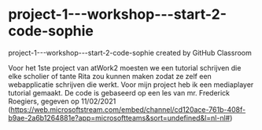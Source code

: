 # project-1---workshop---start-2-code-sophie
project-1---workshop---start-2-code-sophie created by GitHub Classroom


Voor het 1ste project van atWork2 moesten we een tutorial schrijven die elke scholier of tante Rita zou kunnen maken zodat ze zelf een webapplicatie schrijven die werkt.
Voor mijn project heb ik een mediaplayer tutorial gemaakt. De code is gebaseerd op een les van mr. Frederick Roegiers, gegeven op 11/02/2021 (https://web.microsoftstream.com/embed/channel/cd120ace-761b-408f-b9ae-2a6b1264881e?app=microsoftteams&sort=undefined&l=nl-nl#)
